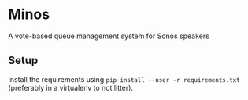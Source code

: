 # Minos
A vote-based queue management system for Sonos speakers

## Setup
Install the requirements using ```pip install --user -r requirements.txt``` (preferably in a virtualenv to not litter).